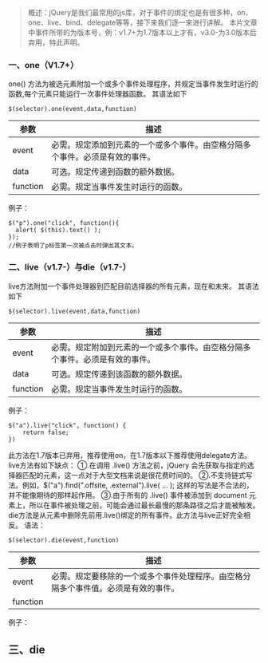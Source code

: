 > 概述：jQuery是我们最常用的js库，对于事件的绑定也是有很多种，on、one、live、bind、delegate等等，接下来我们逐一来进行讲解。
> 本片文章中事件所带的为版本号，例：v1.7+为1.7版本以上才有，v3.0-为3.0版本后弃用，特此声明。
### 一、one（V1.7+）
one() 方法为被选元素附加一个或多个事件处理程序，并规定当事件发生时运行的函数,每个元素只能运行一次事件处理器函数。
其语法如下
```
$(selector).one(event,data,function)
```

| 参数    |  描述   |
| --- | --- |
|  event   | 必需。规定添加到元素的一个或多个事件。由空格分隔多个事件。必须是有效的事件。    |
|   data  |  可选。规定传递到函数的额外数据。   |
|function|必需。规定当事件发生时运行的函数。|
例子：
```
$("p").one("click", function(){
  alert( $(this).text() );
});
//例子表明了p标签第一次被点击时弹出其文本。
```
### 二、live（v1.7-）与die（v1.7-）
live方法附加一个事件处理器到匹配目前选择器的所有元素，现在和未来。
其语法如下
```
$(selector).live(event,data,function)
```

|   参数  |  描述   |
| --- | --- |
|  event    |   必需。规定附加到元素的一个或多个事件。由空格分隔多个事件。必须是有效的事件。  |
|  data   | 可选。规定传递到该函数的额外数据。    |
|  function   | 必需。规定当事件发生时运行的函数。    |
例子：
```
$("a").live("click", function() { 
	return false; 
})
```
此方法在1.7版本已弃用，推荐使用on，在1.7版本以下推荐使用delegate方法。
live方法有如下缺点：
①.在调用 .live() 方法之前，jQuery 会先获取与指定的选择器匹配的元素，这一点对于大型文档来说是很花费时间的。
②.不支持链式写法。例如，$("a").find(".offsite, .external").live( ... );  这样的写法是不合法的，并不能像期待的那样起作用。
③.由于所有的 .live() 事件被添加到 document 元素上，所以在事件被处理之前，可能会通过最长最慢的那条路径之后才能被触发。
die方法是从元素中删除先前用.live()绑定的所有事件。此方法与live正好完全相反。
语法：
```
$(selector).die(event,function)
```

| 参数     | 描述                                                                                 |
| -------- | ------------------------------------------------------------------------------------ |
| event    | 必需。规定要移除的一个或多个事件处理程序。由空格分隔多个事件值。必须是有效的事件。 |
| function |                                                                                      |

例子：

## 三、die